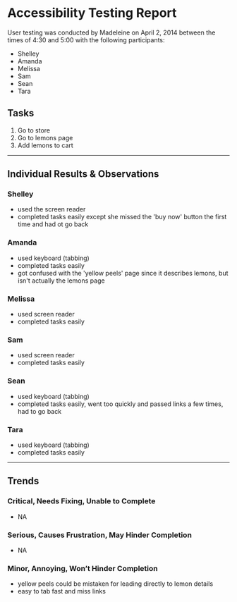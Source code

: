 # Accessibility Testing Report

User testing was conducted by Madeleine on April 2, 2014 between the times of 4:30 and 5:00 with the following participants:

- Shelley
- Amanda
- Melissa
- Sam
- Sean
- Tara

## Tasks

1. Go to store
2. Go to lemons page
3. Add lemons to cart

---

## Individual Results & Observations

### Shelley

- used the screen reader
- completed tasks easily except she missed the 'buy now'
 button the first time and had ot go back

### Amanda

- used keyboard (tabbing)
- completed tasks easily
- got confused with the 'yellow peels' page since it describes lemons, but isn't actually the lemons page

### Melissa

- used screen reader
- completed tasks easily

### Sam

- used screen reader
- completed tasks easily

### Sean

- used keyboard (tabbing)
- completed tasks easily, went too quickly and passed links a few times, had to go back

### Tara

- used keyboard (tabbing)
- completed tasks easily

---

## Trends

### Critical, Needs Fixing, Unable to Complete

- NA

### Serious, Causes Frustration, May Hinder Completion

- NA

### Minor, Annoying, Won’t Hinder Completion

- yellow peels could be mistaken for leading directly to lemon details
- easy to tab fast and miss links